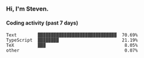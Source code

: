 ### Hi, I'm Steven.

#### Coding activity (past 7 days)
```
Text        ▓▓▓▓▓▓▓▓▓▓▓▓▓▓▓▓▓▓▓▓▓▓▓▓▓▓▓▓▓▓  70.69%
TypeScript  ▓▓▓▓▓▓▓▓                        21.19%
TeX         ▓▓▓                              8.05%
other                                        0.07%
```
